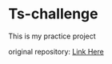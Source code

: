 # Ts-challenge

This is my practice project

original repository: [Link Here](https://github.com/type-challenges/type-challenges)
